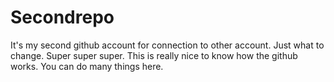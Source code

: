 # Secondrepo
It's my second github account for connection to other account. Just what to change.
Super super super. 
This is really nice to know how the github works.
You can do many things here.

